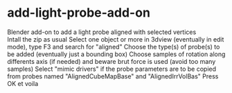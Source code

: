 # add-light-probe-add-on
Blender add-on to add a light probe aligned with selected vertices<BR>
Intall the zip as usual
Select one object or more in 3dview (eventually in edit mode), type  F3 and search for "aligned"
Choose the type(s) of probe(s) to be added (eventually just a bounding box)
Choose samples of rotation along differents axis (if needed) and beware brut force is used (avoid too many samples)
Select "mimic drivers" if the probe parameters are to be copied from probes named "AlignedCubeMapBase" and "AlignedIrrVolBas"
Press OK et voila
